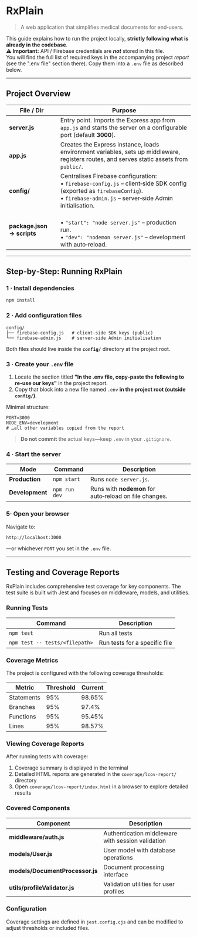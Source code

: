 # RxPlain

> A web application that simplifies medical documents for end‑users.

This guide explains how to run the project locally, **strictly following what is already in the codebase**.  
**⚠️ Important:** API / Firebase credentials are **_not_** stored in this file.  
You will find the full list of required keys in the accompanying project _report_ (see the ".env file" section there). Copy them into a `.env` file as described below.

---

## Project Overview

| File / Dir | Purpose |
|------------|---------|
| **server.js** | Entry point. Imports the Express app from `app.js` and starts the server on a configurable port (default **3000**). |
| **app.js** | Creates the Express instance, loads environment variables, sets up middleware, registers routes, and serves static assets from `public/`. |
| **config/** | Centralises Firebase configuration: <br>• `firebase-config.js` – client‑side SDK config (exported as `firebaseConfig`).<br>• `firebase-admin.js` – server‑side Admin initialisation. |
| **package.json → scripts** | <br>• `"start": "node server.js"` – production run.<br>• `"dev": "nodemon server.js"` – development with auto‑reload. |

---

## Step‑by‑Step: Running RxPlain

### 1 · Install dependencies

```bash
npm install
````

### 2 · Add configuration files

```text
config/
├── firebase-config.js   # client‑side SDK keys (public)
└── firebase-admin.js    # server‑side Admin initialisation
```

Both files should live inside the **`config/`** directory at the project root.

### 3 · Create your `.env` file

1. Locate the section titled **"In the .env file, copy‑paste the following to re‑use our keys"** in the project report.
2. Copy that block into a new file named `.env` **in the project root (outside `config/`)**.

Minimal structure:

```dotenv
PORT=3000
NODE_ENV=development
# …all other variables copied from the report
```

> **Do not commit** the actual keys—keep `.env` in your `.gitignore`.

### 4 · Start the server

| Mode            | Command       | Description                                            |
| --------------- | ------------- | ------------------------------------------------------ |
| **Production**  | `npm start`   | Runs `node server.js`.                                 |
| **Development** | `npm run dev` | Runs with **nodemon** for auto‑reload on file changes. |

### 5· Open your browser

Navigate to:

```
http://localhost:3000
```

—or whichever `PORT` you set in the `.env` file.

---

## Testing and Coverage Reports

RxPlain includes comprehensive test coverage for key components. The test suite is built with Jest and focuses on middleware, models, and utilities.

### Running Tests

| Command | Description |
|---------|-------------|
| `npm test` | Run all tests |
| `npm test -- tests/<filepath>` | Run tests for a specific file |

### Coverage Metrics

The project is configured with the following coverage thresholds:

| Metric | Threshold | Current |
|--------|-----------|---------|
| Statements | 95% | 98.65% |
| Branches | 95% | 97.4% |
| Functions | 95% | 95.45% |
| Lines | 95% | 98.57% |

### Viewing Coverage Reports

After running tests with coverage:

1. Coverage summary is displayed in the terminal
2. Detailed HTML reports are generated in the `coverage/lcov-report/` directory
3. Open `coverage/lcov-report/index.html` in a browser to explore detailed results

### Covered Components

| Component | Description |
|-----------|-------------|
| **middleware/auth.js** | Authentication middleware with session validation |
| **models/User.js** | User model with database operations |
| **models/DocumentProcessor.js** | Document processing interface |
| **utils/profileValidator.js** | Validation utilities for user profiles |

### Configuration

Coverage settings are defined in `jest.config.cjs` and can be modified to adjust thresholds or included files.